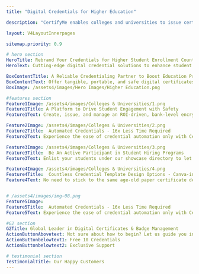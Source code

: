 ```yaml
---
title: "Digital Credentials for Higher Education"

description: "CertifyMe enables colleges and universities to issue certificates, badges and verifiable transcripts having bank-level encryptions and is enabled with quantum ledger and blockchain to make credentials tamper-proof. "

layout: V4LayoutInnerpages

sitemap.priority: 0.9

# hero section
HeroTitle: Rebrand Your Credentials for Higher Student Enrollment Count
HeroText: Cutting-edge digital credential solutions to enhance student engagement, streamline administrative processes, and improve student enrollment in college and university programs.

BoxContentTitle: A Reliable Credentialing Partner to Boost Education Program Success
BoxContentText: Offer tangible, portable, and safe digital certificates to instantly lift your program value. Give them solid proof of their achievements that are socially shareable and interactive.<br> Let students enjoy the freedom of showcasing their skills and knowledge on social media platforms, professional networking sites, and personal websites. A collaboration with CertifyMe not only boosts students' confidence but also brings issuing institutes under the limelight.
BoxImage: /assets4/images/Hero Images/Higher Education.png

#features section
Feature1Image: /assets4/images/Colleges & Universities/1.png
Feature1Title: A Platform to Drive Student Engagement with Safety
Feature1Text: Create, issue, and manage an ROI-driven, bank-level encrypted open badging solution that prevents credential fraud and protects your brand from defamation. Establish trust and recognition among students, institutes, and employers with our immutable & verifiable digital certificates & micro badges. 

Feature2Image: /assets4/images/Colleges & Universities/2.png
Feature2Title:  Automated Credentials - 16x Less Time Required
Feature2Text: Experience the ease of credential automation only with CertifyMe. Quick delivery and tracking of as many credentials as you issue. Don’t be in the dark anymore about the future of credentials offered by you - track them down whenever you want, wherever you want.<br> Integrate us into your learning management system (LMSs) for a simplified yet effective credential management solution.

Feature3Image: /assets4/images/Colleges & Universities/3.png
Feature3Title:  Be An Active Participant in Student Hiring Programs
Feature3Text: Enlist your students under our showcase directory to let them be found easily by employers. Connect your alumni with relevant open opportunities and help them take their careers to the next step. Give your students the necessary push to get them hired. Create a socially visible, easy-to-trace talent pool using our all-in-one digital credentialing platform.

Feature4Image: /assets4/images/Colleges & Universities/4.png
Feature4Title:  Countless Credential Template Design Options - Canva-integrated
Feature4Text: No need to stick to the same age-old paper certificate design. Upgrade your credentialing solution as per industry standards. Issue certificates, badges, and transcripts - all digitally. Build your reputation as a sustainable institute and earn recognition from global certification bodies. Choose among our hundreds of credential templates to suit your program needs.


# /assets4/images/img-08.png
Feature5Image: 
Feature5Title:  Automated Credentials - 16x Less Time Required
Feature5Text: Experience the ease of credential automation only with CertifyMe. Quick delivery and tracking of as many credentials as you issue. Don’t be in the dark anymore about the future of credentials offered by you - track them down whenever you want, wherever you want.<br> Integrate us into your learning management system (LMSs) for a simplified yet effective credential management solution.

#G2 section
G2Title: Global Leader in Digital Certificates & Badge Management
ActionButtonAbovetext: Not sure about how to begin? Let us guide you in the right direction!
ActionButtonbelowtext1: Free 10 Credentials
ActionButtonbelowtext2: Exclusive Support

# testimonial section
TestimonialTitle: Our Happy Customers
---
```

